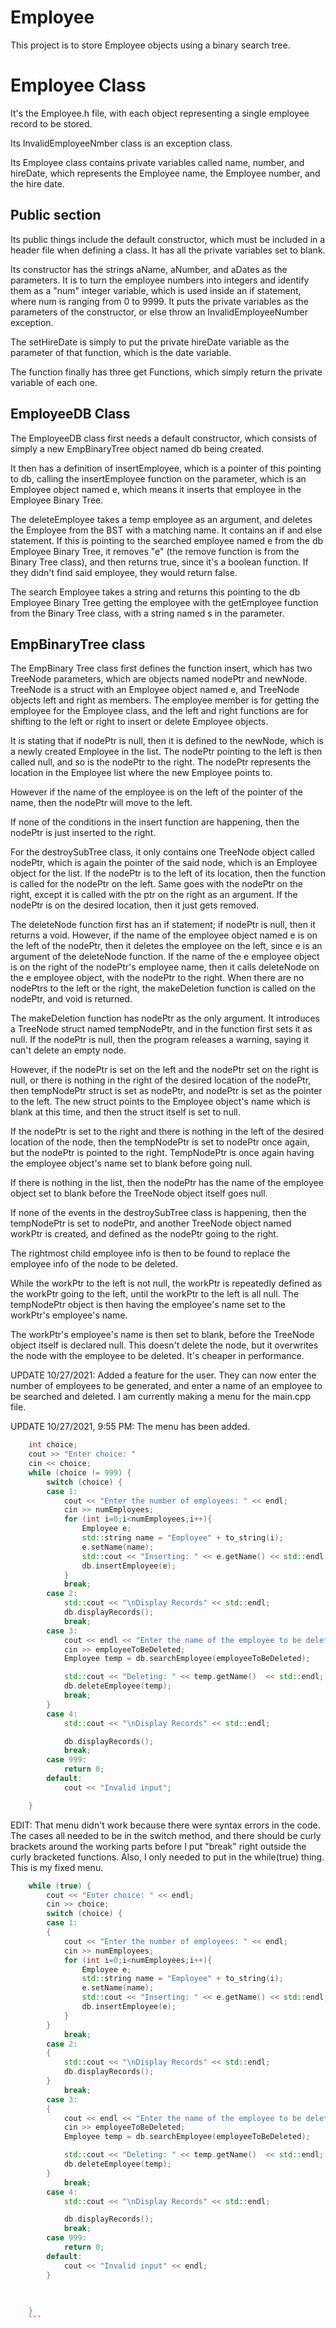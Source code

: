 # Employee

This project is to store Employee objects using a binary search tree.

# Employee Class

It's the Employee.h file, with each object representing a single employee record to be stored.

Its InvalidEmployeeNmber class is an exception class.

Its Employee class contains private variables called name, number, and hireDate, which represents the Employee name, the Employee number, and the hire date.

## Public section

Its public things include the default constructor, which must be included in a header file when defining a class. It has all the private variables set to blank.

Its constructor has the strings aName, aNumber, and aDates as the parameters. It is to turn the employee numbers into integers and identify them as a "num" integer variable, which is used inside an if statement, where num is ranging from 0 to 9999. It puts the private variables as the parameters of the constructor, or else throw an InvalidEmployeeNumber exception. 

The setHireDate is simply to put the private hireDate variable as the parameter of that function, which is the date variable.

The function finally has three get Functions, which simply return the private variable of each one.

## EmployeeDB Class

The EmployeeDB class first needs a default constructor, which consists of simply a new EmpBinaryTree object named db being created.

It then has a definition of insertEmployee, which is a pointer of this pointing to db, calling the insertEmployee function on the parameter, which is an Employee object named e, which means it inserts that employee in the Employee Binary Tree.

The deleteEmployee takes a temp employee as an argument, and deletes the Employee from the BST with a matching name. It contains an if and else statement. If this is pointing to the searched employee named e from the db Employee Binary Tree, it removes "e" (the remove function is from the Binary Tree class), and then returns true, since it's a boolean function. If they didn't find said employee, they would return false.

The search Employee takes a string and returns this pointing to the db Employee Binary Tree getting the employee with the getEmployee function from the Binary Tree class, with a string named s in the parameter. 

## EmpBinaryTree class

The EmpBinary Tree class first defines the function insert, which has two TreeNode parameters, which are objects named nodePtr and newNode. TreeNode is a struct with an Employee object named e, and TreeNode objects left and right as members. The employee member is for getting the employee for the Employee class, and the left and right functions are for shifting to the left or right to insert or delete Employee objects. 

It is stating that if nodePtr is null, then it is defined to the newNode, which is a newly created Employee in the list. The nodePtr pointing to the left is then called null, and so is the nodePtr to the right. The nodePtr represents the location in the Employee list where the new Employee points to.

However if the name of the employee is on the left of the pointer of the name, then the nodePtr will move to the left. 

If none of the conditions in the insert function are happening, then the nodePtr is just inserted to the right.


For the destroySubTree class, it only contains one TreeNode object called nodePtr, which is again the pointer of the said node, which is an Employee object for the list. If the nodePtr is to the left of its location, then the function is called for the nodePtr on the left. Same goes with the nodePtr on the right, except it is called with the ptr on the right as an argument. If the nodePtr is on the desired location, then it just gets removed.

The deleteNode function first has an if statement; if nodePtr is null, then it returns a void. However, if the name of the employee object named e is on the left of the nodePtr, then it deletes the employee on the left, since e is an argument of the deleteNode function. If the name of the e employee object is on the right of the nodePtr's employee name, then it calls deleteNode on the e employee object, with the nodePtr to the right. When there are no nodePtrs to the left or the right, the makeDeletion function is called on the nodePtr, and void is returned. 

The makeDeletion function has nodePtr as the only argument. It introduces a TreeNode struct named tempNodePtr, and in the function first sets it as null. If the nodePtr is null, then the program releases a warning, saying it can't delete an empty node.

However, if the nodePtr is set on the left and the nodePtr set on the right is null, or there is nothing in the right of the desired location of the nodePtr, then tempNodePtr struct is set as nodePtr, and nodePtr is set as the pointer to the left. The new struct points to the Employee object's name which is blank at this time, and then the struct itself is set to null.

If the nodePtr is set to the right and there is nothing in the left of the desired location of the node, then the tempNodePtr is set to nodePtr once again, but the nodePtr is pointed to the right. TempNodePtr is once again having the employee object's name set to blank before going null.

If there is nothing in the list, then the nodePtr has the name of the employee object set to blank before the TreeNode object itself goes null.

If none of the events in the destroySubTree class is happening, then the tempNodePtr is set to nodePtr, and another TreeNode object named workPtr is created, and defined as the nodePtr going to the right.

The rightmost child employee info is then to be found to replace the employee info of the node to be deleted.

While the workPtr to the left is not null, the workPtr is repeatedly defined as the workPtr going to the left, until the workPtr to the left is all null. The tempNodePtr object is then having the employee's name set to the workPtr's employee's name.

The workPtr's employee's name is then set to blank, before the TreeNode object itself is declared null. This doesn't delete the node, but it overwrites the node with the employee to be deleted. It's cheaper in performance.

UPDATE 10/27/2021: Added a feature for the user. They can now enter the number of employees to be generated, and enter a name of an employee to be searched and deleted. I am currently making a menu for the main.cpp file.

UPDATE 10/27/2021, 9:55 PM: The menu has been added.
```cpp
	int choice;
	cout >> "Enter choice: "
	cin << choice;
	while (choice != 999) {
		switch (choice) {
		case 1:
			cout << "Enter the number of employees: " << endl;
			cin >> numEmployees;
			for (int i=0;i<numEmployees;i++){
				Employee e;
				std::string name = "Employee" + to_string(i);
				e.setName(name);
				std::cout << "Inserting: " << e.getName() << std::endl;
				db.insertEmployee(e);
			}
			break;
		case 2:
			std::cout << "\nDisplay Records" << std::endl;
			db.displayRecords();
			break;
		case 3:
			cout << endl << "Enter the name of the employee to be deleted " << endl;
			cin >> employeeToBeDeleted;
			Employee temp = db.searchEmployee(employeeToBeDeleted);

			std::cout << "Deleting: " << temp.getName()  << std::endl;
			db.deleteEmployee(temp);
			break;
		}
		case 4:
			std::cout << "\nDisplay Records" << std::endl;

			db.displayRecords();
			break;
		case 999:
			return 0;
		default:
			cout << "Invalid input";

	}
```
EDIT: That menu didn't work because there were syntax errors in the code. The cases all needed to be in the switch method, and there should be curly brackets around the working parts before I put "break" right outside the curly bracketed functions. Also, I only needed to put in the while(true) thing.
This is my fixed menu.
```cpp
	while (true) {
		cout << "Enter choice: " << endl;
		cin >> choice;
		switch (choice) {
		case 1:
		{
			cout << "Enter the number of employees: " << endl;
			cin >> numEmployees;
			for (int i=0;i<numEmployees;i++){
				Employee e;
				std::string name = "Employee" + to_string(i);
				e.setName(name);
				std::cout << "Inserting: " << e.getName() << std::endl;
				db.insertEmployee(e);
			}
		}
			break;
		case 2:
		{
			std::cout << "\nDisplay Records" << std::endl;
			db.displayRecords();
		}
			break;
		case 3:
		{
			cout << endl << "Enter the name of the employee to be deleted " << endl;
			cin >> employeeToBeDeleted;
			Employee temp = db.searchEmployee(employeeToBeDeleted);

			std::cout << "Deleting: " << temp.getName()  << std::endl;
			db.deleteEmployee(temp);
		}
			break;
		case 4:
			std::cout << "\nDisplay Records" << std::endl;

			db.displayRecords();
			break;
		case 999:
			return 0;
		default:
			cout << "Invalid input" << endl;
		}



	}
	```